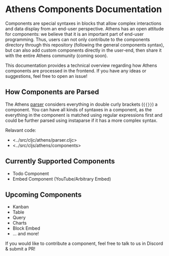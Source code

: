 # Athens Components Documentation

Components are special syntaxes in blocks that allow complex interactions and data display from an end-user perspective. Athens has an open attitude for components: we believe that it is an important part of end-user programming. Thus, users can not only contribute to the components directory through this repository (following the general components syntax), but can also add custom components directly in the user-end, then share it with the entire Athens community (coming soon).

This documentation provides a technical overview regarding how Athens components are processed in the frontend. If you have any ideas or suggestions, feel free to open an issue!

## How Components are Parsed

The Athens [parser](./parser.md) considers everything in double curly brackets (`{{}}`) a component. You can have all kinds of syntaxes in a component, as the everything in the component is matched using regular expressions first and could be further parsed using instaparse if it has a more complex syntax.

Relavant code:

* <../src/cljc/athens/parser.cljc>
* <../src/cljs/athens/components>

## Currently Supported Components

* Todo Component
* Embed Component (YouTube/Arbitrary Embed)

## Upcoming Components

* Kanban
* Table
* Query
* Charts
* Block Embed
* ... and more!

If you would like to contribute a component, feel free to talk to us in Discord & submit a PR!